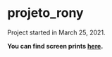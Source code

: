 # projeto_rony

Project started in March 25, 2021.

**You can find screen prints [here](https://github.com/sanchesrfl/clone-A3Data-onboarding-tecnico-de/blob/main/3-terraform/img/telas.md).**
